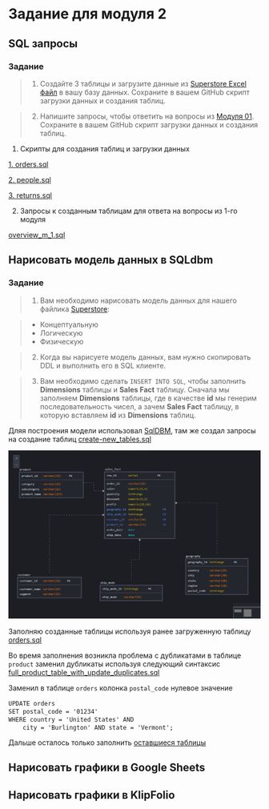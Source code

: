 # Задание для модуля 2


## SQL запросы


### Задание

> 1. Создайте 3 таблицы и загрузите данные из [Superstore Excel файл](https://github.com/Data-Learn/data-engineering/blob/master/DE-101%20Modules/Module01/DE%20-%20101%20Lab%201.1/Sample%20-%20Superstore.xls) в вашу базу данных. Сохраните в вашем GitHub скрипт загрузки данных и создания таблиц.

> 2. Напишите запросы, чтобы ответить на вопросы из [Модуля 01](https://github.com/Data-Learn/data-engineering/tree/master/DE-101%20Modules/Module01/DE%20-%20101%20Lab%201.1#%D0%B0%D0%BD%D0%B0%D0%BB%D0%B8%D1%82%D0%B8%D0%BA%D0%B0-%D0%B2-excel). Сохраните в вашем GitHub скрипт загрузки данных и создания таблиц.



1. Скрипты для создания таблиц и загрузки данных

[1. orders.sql](https://github.com/EsSanches/datalearn/blob/main/de101/module02/orders.sql)

[2. people.sql](https://github.com/EsSanches/datalearn/blob/main/de101/module02/people.sql)

[3. returns.sql](https://github.com/EsSanches/datalearn/blob/main/de101/module02/returns.sql)


2. Запросы к созданным таблицам для ответа на вопросы из 1-го модуля

[overview_m_1.sql](https://github.com/EsSanches/datalearn/blob/main/de101/module02/overview_m_1.sql)

## Нарисовать модель данных в SQLdbm

### Задание

> 1. Вам необходимо нарисовать модель данных для нашего файлика [Superstore](https://github.com/Data-Learn/data-engineering/blob/master/DE-101%20Modules/Module01/DE%20-%20101%20Lab%201.1/Sample%20-%20Superstore.xls):

> - Концептуальную
> - Логическую
> - Физическую

> 2. Когда вы нарисуете модель данных, вам нужно скопировать DDL и выполнить его в SQL клиенте.

> 3. Вам необходимо сделать `INSERT INTO SQL`, чтобы заполнить **Dimensions** таблицы и **Sales Fact** таблицу. Сначала мы заполняем **Dimensions** таблицы, где в качестве **id** мы генерим последовательность чисел, а зачем **Sales Fact** таблицу, в которую вставляем **id** из **Dimensions** таблиц.

Дляя построения модели использовал [SqlDBM](https://sqldbm.com/), там же создал запросы на создание таблиц [create-new_tables.sql](https://github.com/EsSanches/datalearn/blob/main/de101/module02/create-new_tables.sql)

![Image alt](https://github.com/EsSanches/datalearn/blob/main/de101/module02/diagram.png)

Заполняю созданные таблицы используя ранее загруженную таблицу [orders.sql](https://github.com/EsSanches/datalearn/blob/main/de101/module02/orders.sql)

Во время заполнения возникла проблема с дубликатами в таблице `product` заменил дубликаты используя следующий синтаксис [full_product_table_with_update_duplicates.sql](https://github.com/EsSanches/datalearn/blob/main/de101/module02/full_product_table_with_update_duplicates.sql)

Заменил в таблице `orders` колонка `postal_code` нулевое значение

```
UPDATE orders
SET postal_code = '01234'
WHERE country = 'United States' AND
	city = 'Burlington' AND state = 'Vermont';
```

Дальше осталось только заполнить [оставшиеся таблицы](https://github.com/EsSanches/datalearn/blob/main/de101/module02/add_in_table.sql) 

  

## Нарисовать графики в Google Sheets

## Нарисовать графики в KlipFolio
